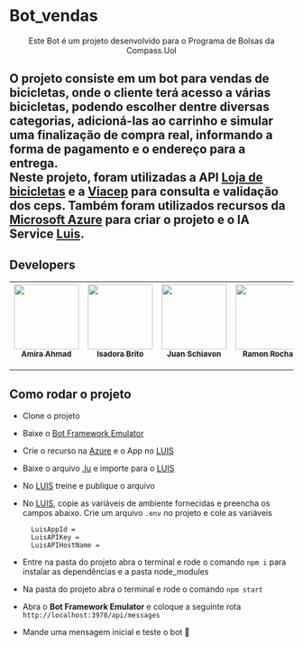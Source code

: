 # Bot_vendas

<p align="center">
Este Bot é um projeto desenvolvido para o Programa de Bolsas da Compass.Uol
</p>

O projeto consiste em um bot para vendas de bicicletas, onde o cliente terá acesso a várias bicicletas, podendo escolher dentre diversas categorias, adicioná-las ao carrinho e simular uma finalização de compra real, informando a forma de pagamento e o endereço para a entrega.</br>
Neste projeto, foram utilizadas a API [Loja de bicicletas](https://pb-bikes-api.herokuapp.com/api-docs/#/) e a [Viacep](https://viacep.com.br/) para consulta e validação dos ceps. Também foram utilizados recursos da [Microsoft Azure](https://portal.azure.com) para criar o projeto e o IA Service [Luis](https://www.luis.ai).</br>
---

## Developers

| [<img src="https://media-exp1.licdn.com/dms/image/C5603AQGDIU-0S7G7jg/profile-displayphoto-shrink_800_800/0/1661999418400?e=1668038400&v=beta&t=zfQ5Ywiz7GUDkr3UqGamEZv1khfdr0NiBpIUqmMVcvQ" width=115><br><sub>Amira Ahmad</sub>]( https://www.linkedin.com/in/amiiahmad/) | [<img src="https://media-exp1.licdn.com/dms/image/C4D03AQHTanvAqtt13g/profile-displayphoto-shrink_200_200/0/1659311903768?e=1665014400&v=beta&t=_8ugy9Ym-52Hj6c1UkgUw3HAJExXDUVDu_btBbytwRE" width=115><br><sub>Isadora Brito</sub>](https://www.linkedin.com/in/isadoradpbrito/) | [<img src="https://media-exp1.licdn.com/dms/image/C4E03AQHe2PorlRx_tw/profile-displayphoto-shrink_200_200/0/1653049427108?e=1665014400&v=beta&t=-CJ5AtfmtM9WP4Q52J0YDJSFaW4ISCB425vK0CsRgyE" width=115><br><sub>Juan Schiavon</sub>](https://www.linkedin.com/in/juan-schiavon-10b914236) | [<img src="https://media-exp1.licdn.com/dms/image/C4E03AQEsSLS-7nvN7A/profile-displayphoto-shrink_200_200/0/1643222759304?e=1665014400&v=beta&t=hffVK1omsv5L9x3E-wulCUgkqJbEFcUVF6K_mWI62FE" width=115><br><sub>Ramon Rocha</sub>](https://www.linkedin.com/in/ramonrocha1989/) | |
| :---: | :---: | :---: | :---: | :---: |


---

## Como rodar o projeto

- Clone o projeto

- Baixe o [Bot Framework Emulator](https://github.com/Microsoft/BotFramework-Emulator/releases/tag/v4.14.1)
  
- Crie o recurso na [Azure](https://portal.azure.com) e o App no [LUIS](https://www.luis.ai)

- Baixe o arquivo [.lu](https://bitbucket.org/030189rr/bot_vendas/downloads/) e importe para o [LUIS](https://www.luis.ai)

- No [LUIS](https://www.luis.ai) treine e publique o arquivo

- No [LUIS](https://www.luis.ai), copie as variáveis de ambiente fornecidas e preencha os campos abaixo. Crie um arquivo `.env` no projeto e cole as variáveis</br>
  
     ```text   
       LuisAppId = 
       LuisAPIKey = 
       LuisAPIHostName =       
     ```

- Entre na pasta do projeto abra o terminal e rode o comando `npm i` para instalar as dependências e a pasta node_modules
     
- Na pasta do projeto abra o terminal e rode o comando `npm start`

- Abra o **Bot Framework Emulator** e coloque a seguinte rota `http://localhost:3978/api/messages`
- Mande uma mensagem inicial e teste o bot :robot:
